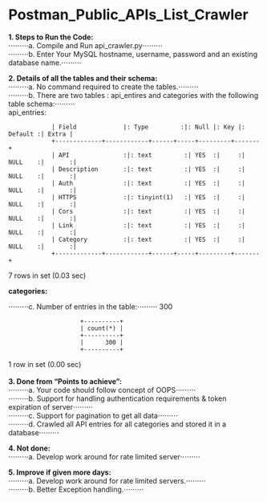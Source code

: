 # Postman_Public_APIs_List_Crawler

**1. Steps to Run the Code:** <br /> 
⋅⋅⋅⋅⋅⋅⋅⋅⋅a. Compile and Run api_crawler.py⋅⋅⋅⋅⋅⋅⋅⋅⋅<br /> 
⋅⋅⋅⋅⋅⋅⋅⋅⋅b. Enter Your MySQL hostname, username, password and an existing database name.⋅⋅⋅⋅⋅⋅⋅⋅⋅<br /> 
    
    

 **2. Details of all the tables and their schema:**<br /> 
⋅⋅⋅⋅⋅⋅⋅⋅⋅a. No command required to create the tables.⋅⋅⋅⋅⋅⋅⋅⋅⋅ <br /> 
⋅⋅⋅⋅⋅⋅⋅⋅⋅b. There are two tables : api_entires and categories with the following table schema:⋅⋅⋅⋅⋅⋅⋅⋅⋅<br /> 
                 api_entries:<br /> 
               
                | Field             |: Type         :|: Null |: Key |: Default :| Extra |
                +-------------+------------+------+-----+---------+-------+
                | API               :|: text         :| YES  :|     :| NULL    :|       :|
                | Description       :|: text         :| YES  :|     :| NULL    :|       :|
                | Auth              :|: text         :| YES  :|     :| NULL    :|       :|
                | HTTPS             :|: tinyint(1)   :| YES  :|     :| NULL    :|       :|
                | Cors              :|: text         :| YES  :|     :| NULL    :|       :|
                | Link              :|: text         :| YES  :|     :| NULL    :|       :|
                | Category          :|: text         :| YES  :|     :| NULL    :|       :|
                +-------------+------------+------+-----+---------+-------+
7 rows in set (0.03 sec)

**categories:** <br /> 

⋅⋅⋅⋅⋅⋅⋅⋅⋅c. Number of entries in the table:⋅⋅⋅⋅⋅⋅⋅⋅⋅ 300

                        +----------+
                        | count(*) |
                        +----------+
                        |      300 |
                        +----------+
                        
1 row in set (0.00 sec)<br />
<br />
**3. Done from “Points to achieve”:** <br />
⋅⋅⋅⋅⋅⋅⋅⋅⋅a. Your code should follow concept of OOPS⋅⋅⋅⋅⋅⋅⋅⋅⋅ <br />
⋅⋅⋅⋅⋅⋅⋅⋅⋅b. Support for handling authentication requirements & token expiration of server⋅⋅⋅⋅⋅⋅⋅⋅⋅ <br />
⋅⋅⋅⋅⋅⋅⋅⋅⋅c. Support for pagination to get all data⋅⋅⋅⋅⋅⋅⋅⋅⋅ <br />
⋅⋅⋅⋅⋅⋅⋅⋅⋅d. Crawled all API entries for all categories and stored it in a database⋅⋅⋅⋅⋅⋅⋅⋅⋅ <br />

**4. Not done:**<br />
⋅⋅⋅⋅⋅⋅⋅⋅⋅a. Develop work around for rate limited server⋅⋅⋅⋅⋅⋅⋅⋅⋅ <br />	

**5. Improve if given more days:**<br />
⋅⋅⋅⋅⋅⋅⋅⋅⋅a. Develop work around for rate limited servers.⋅⋅⋅⋅⋅⋅⋅⋅⋅ <br />
⋅⋅⋅⋅⋅⋅⋅⋅⋅b. Better Exception handling.⋅⋅⋅⋅⋅⋅⋅⋅⋅ <br />
